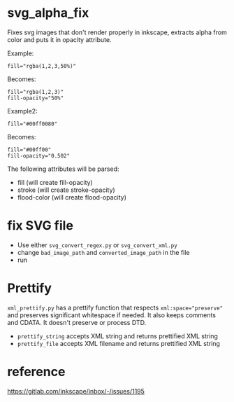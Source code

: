 # svg_alpha_fix
Fixes svg images that don't render properly in inkscape, extracts alpha from color and puts it in opacity attribute.

Example:
```
fill="rgba(1,2,3,50%)"
```
Becomes:
```
fill="rgba(1,2,3)"
fill-opacity="50%"
```
Example2:
```
fill="#00ff0080"
```
Becomes:
```
fill="#00ff00"
fill-opacity="0.502"
```

The following attributes will be parsed:
* fill (will create fill-opacity)
* stroke (will create stroke-opacity)
* flood-color (will create flood-opacity)

# fix SVG file
* Use either `svg_convert_regex.py` or `svg_convert_xml.py`
* change `bad_image_path` and `converted_image_path` in the file
* run

# Prettify
`xml_prettify.py` has a prettify function that respects `xml:space="preserve"` and preserves significant whitespace if needed.
It also keeps comments and CDATA. It doesn't preserve or process DTD.

* `prettify_string` accepts XML string and returns prettified XML string
* `prettify_file` accepts XML filename and returns prettified XML string



# reference
https://gitlab.com/inkscape/inbox/-/issues/1195
